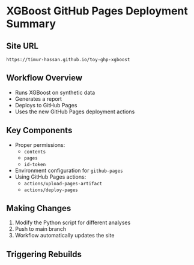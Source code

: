 # XGBoost GitHub Pages Deployment Summary

## Site URL
`https://timur-hassan.github.io/toy-ghp-xgboost`

## Workflow Overview
- Runs XGBoost on synthetic data
- Generates a report
- Deploys to GitHub Pages
- Uses the new GitHub Pages deployment actions

## Key Components
- Proper permissions:
  - `contents`
  - `pages`
  - `id-token`
- Environment configuration for `github-pages`
- Using GitHub Pages actions:
  - `actions/upload-pages-artifact`
  - `actions/deploy-pages`

## Making Changes
1. Modify the Python script for different analyses
2. Push to main branch
3. Workflow automatically updates the site

## Triggering Rebuilds
